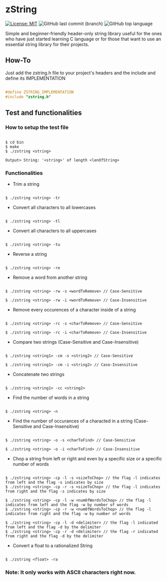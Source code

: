# zString

[![License: MIT](https://img.shields.io/badge/License-MIT-yellow.svg)](https://opensource.org/licenses/MIT)
![GitHub last commit (branch)](https://img.shields.io/github/last-commit/zLouis043/zString/main)
![GitHub top language](https://img.shields.io/github/languages/top/zLouis043/zString)

Simple and beginner-friendly header-only string library useful for the ones who have just started learning C language or for those that want to use an essential string library for their projects.

## How-To
Just add the zstring.h file to your project's headers and the include and define its IMPLEMENTATION 

```c

#define ZSTRING_IMPLEMENTATION
#include "zstring.h"

```

## Test and functionalities 

### How to setup the test file

```console

$ cd bin
$ make 
$ ./zstring <string>
 
Output> String: '<string>' of length <lenOfString>

```

### Functionalities 

* Trim a string

```console

$ ./zstring <string> -tr 

```

* Convert all characters to all lowercases

```console

$ ./zstring <string> -tl 

```

* Convert all characters to all uppercases

```console

$ ./zstring <string> -tu 

```

* Reverse a string

```console

$ ./zstring <string> -re 

```

* Remove a word from another string

```console

$ ./zstring <string> -rw -s <wordToRemove> // Case-Sensitive

$ ./zstring <string> -rw -i <wordToRemove> // Case-Insensitive

```

* Remove every occurences of a character inside of a string

```console

$ ./zstring <string> -rc -s <charToRemove> // Case-Sensitive

$ ./zstring <string> -rc -i <charToRemove> // Case-Insensitive

```

* Compare two strings (Case-Sensitive and Case-Insensitive)

```console

$ ./zstring <string1> -cm -s <string2> // Case-Sensitive

$ ./zstring <string1> -cm -i <string2> // Case-Insensitive

```

* Concatenate two strings

```console

$ ./zstring <string1> -cc <string2> 

```

* Find the number of words in a string

```console

$ ./zstring <string> -n

```

* Find the number of occurances of a characted in a string (Case-Sensitive and Case-Insensitive)

```console

$ ./zstring <string> -o -s <charToFind> // Case-Sensitive

$ ./zstring <string> -o -i <charToFind> // Case-Insensitive

```
* Chop a string from left or right and even by a specific size or a specific number of words

```console

$ ./zstring <string> -cp -l -s <sizeToChop> // the flag -l indicates from left and the flag -s indicates by size
$ ./zstring <string> -cp -r -s <sizeToChop> // the flag -l indicates from right and the flag -s indicates by size

$ ./zstring <string> -cp -l -w <numOfWordsToChop> // the flag -l indicates from left and the flag -w by number of words
$ ./zstring <string> -cp -r -w <numOfWordsToChop> // the flag -l indicates from right and the flag -w by number of words

$ ./zstring <string> -cp -l -d <delimiter> // the flag -l indicated from left and the flag -d by the delimiter 
$ ./zstring <string> -cp -r -d <delimiter> // the flag -r indicated from right and the flag -d by the delimiter 

```

* Convert a float to a rationalized String

```console

$ ./zstring <float> -ra

``` 

### Note: It only works with ASCII characters right now. 


 
